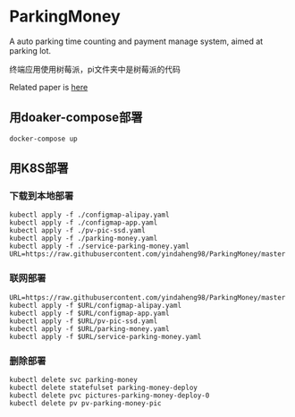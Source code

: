 # ParkingMoney

A auto parking time counting and payment manage system, aimed at parking lot.

终端应用使用树莓派，pi文件夹中是树莓派的代码

Related paper is [here](https://github.com/yindaheng98/My-docs/blob/master/%E4%BD%9C%E4%B8%9A%E5%92%8C%E5%AE%9E%E9%AA%8C/%E7%89%A9%E8%81%94%E7%BD%91%E7%BB%BC%E5%90%88%E8%AF%BE%E7%A8%8B%E8%AE%BE%E8%AE%A1%E6%8A%A5%E5%91%8A/LabReport.pdf)

## 用doaker-compose部署

```shell
docker-compose up
```

## 用K8S部署

### 下载到本地部署

```shell
kubectl apply -f ./configmap-alipay.yaml
kubectl apply -f ./configmap-app.yaml
kubectl apply -f ./pv-pic-ssd.yaml
kubectl apply -f ./parking-money.yaml
kubectl apply -f ./service-parking-money.yaml
URL=https://raw.githubusercontent.com/yindaheng98/ParkingMoney/master
```

### 联网部署

```shell
URL=https://raw.githubusercontent.com/yindaheng98/ParkingMoney/master
kubectl apply -f $URL/configmap-alipay.yaml
kubectl apply -f $URL/configmap-app.yaml
kubectl apply -f $URL/pv-pic-ssd.yaml
kubectl apply -f $URL/parking-money.yaml
kubectl apply -f $URL/service-parking-money.yaml
```

### 删除部署

```shell
kubectl delete svc parking-money
kubectl delete statefulset parking-money-deploy
kubectl delete pvc pictures-parking-money-deploy-0
kubectl delete pv pv-parking-money-pic
```